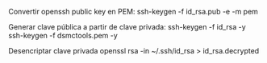 Convertir openssh public key en PEM:
ssh-keygen -f id_rsa.pub -e -m pem

Generar clave pública a partir de clave privada:
ssh-keygen -f id_rsa -y
ssh-keygen -f dsmctools.pem -y


Desencriptar clave privada
openssl rsa -in ~/.ssh/id_rsa > id_rsa.decrypted
